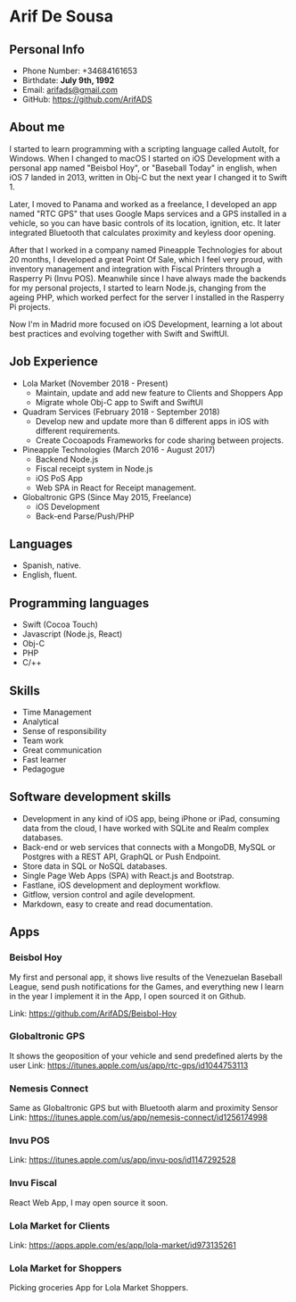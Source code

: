 # Arif De Sousa

## Personal Info
* Phone Number: +34684161653
* Birthdate: **July 9th, 1992**
* Email: arifads@gmail.com
* GitHub: https://github.com/ArifADS

## About me
I started to learn programming with a scripting language called AutoIt, for Windows. When I changed to macOS I started on iOS Development with a personal app named "Beisbol Hoy", or "Baseball Today" in english, when iOS 7 landed in 2013, written in Obj-C but the next year I changed it to Swift 1.

Later, I moved to Panama and worked as a freelance, I developed an app named "RTC GPS" that uses Google Maps services and a GPS installed in a vehicle, so you can have basic controls of its location, ignition, etc. It later integrated Bluetooth that calculates proximity and keyless door opening. 

After that I worked in a company named Pineapple Technologies for about 20 months, I developed a great Point Of Sale, which I feel very proud, with inventory management and integration with Fiscal Printers through a Rasperry Pi (Invu POS). Meanwhile since I have always made the backends for my personal projects, I started to learn Node.js, changing from the ageing PHP, which worked perfect for the server I installed in the Rasperry Pi projects.

Now I'm in Madrid more focused on iOS Development, learning a lot about best practices and evolving together with Swift and SwiftUI.


## Job Experience
* Lola Market (November 2018 - Present)
  * Maintain, update and add new feature to Clients and Shoppers App
  * Migrate whole Obj-C app to Swift and SwiftUI
* Quadram Services (February 2018 - September 2018)
  * Develop new and update more than 6 different apps in iOS with different requirements.
  * Create Cocoapods Frameworks for code sharing between projects.
* Pineapple Technologies (March 2016 - August 2017)
  * Backend Node.js
  * Fiscal receipt system in Node.js
  * iOS PoS App
  * Web SPA in React for Receipt management.
* Globaltronic GPS (Since May 2015, Freelance)
  * iOS Development
  * Back-end Parse/Push/PHP


## Languages
* Spanish, native.
* English, fluent.

## Programming languages
* Swift (Cocoa Touch)
* Javascript (Node.js, React)
* Obj-C
* PHP
* C/++

## Skills
* Time Management
* Analytical
* Sense of responsibility
* Team work
* Great communication
* Fast learner
* Pedagogue

## Software development skills
* Development in any kind of iOS app, being iPhone or iPad, consuming data from the cloud, I have worked with SQLite and Realm complex databases.
* Back-end or web services that connects with a MongoDB, MySQL or Postgres with a REST API, GraphQL or Push Endpoint.
* Store data in SQL or NoSQL databases.
* Single Page Web Apps (SPA) with React.js and Bootstrap.
* Fastlane, iOS development and deployment workflow.
* Gitflow, version control and agile development.
* Markdown, easy to create and read documentation.


## Apps

### Beisbol Hoy
My first and personal app, it shows live results of the Venezuelan Baseball League, send push notifications for the Games, and everything new I learn in the year I implement it in the App, I open sourced it on Github.

Link: https://github.com/ArifADS/Beisbol-Hoy

### Globaltronic GPS
It shows the geoposition of your vehicle and send predefined alerts by the user
Link: https://itunes.apple.com/us/app/rtc-gps/id1044753113

### Nemesis Connect
Same as Globaltronic GPS but with Bluetooth alarm and proximity Sensor
Link: https://itunes.apple.com/us/app/nemesis-connect/id1256174998

### Invu POS
Link: https://itunes.apple.com/us/app/invu-pos/id1147292528

### Invu Fiscal
React Web App, I may open source it soon.

### Lola Market for Clients
Link: https://apps.apple.com/es/app/lola-market/id973135261

### Lola Market for Shoppers
Picking groceries App for Lola Market Shoppers.
